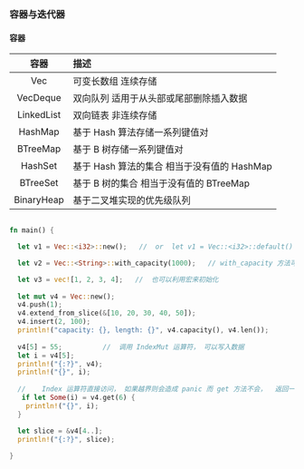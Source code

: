 ### 容器与迭代器  


#### 容器  

|  容器   | 描述  |
|  :----: | :---- |
|  Vec         |  可变长数组 连续存储  |
|  VecDeque    |  双向队列 适用于从头部或尾部删除插入数据  |
|  LinkedList  |  双向链表 非连续存储  |
|  HashMap     |  基于 Hash 算法存储一系列键值对 |
|  BTreeMap    |  基于 B 树存储一系列键值对 |
|  HashSet     |  基于 Hash 算法的集合 相当于没有值的 HashMap |
|  BTreeSet    |  基于 B 树的集合 相当于没有值的 BTreeMap |
|  BinaryHeap  |  基于二叉堆实现的优先级队列 |


```rs

fn main() {

  let v1 = Vec::<i32>::new();   //  or  let v1 = Vec::<i32>::default()

  let v2 = Vec::<String>::with_capacity(1000);   // with_capacity 方法可以预先分配一个较大空间，避免插入数据动态扩容

  let v3 = vec![1, 2, 3, 4];   //  也可以利用宏来初始化
  
  let mut v4 = Vec::new();
  v4.push(1);
  v4.extend_from_slice(&[10, 20, 30, 40, 50]);
  v4.insert(2, 100);
  println!("capacity: {}, length: {}", v4.capacity(), v4.len());
  
  v4[5] = 55;          //  调用 IndexMut 运算符， 可以写入数据
  let i = v4[5];
  println!("{:?}", v4);
  println!("{}", i);
  
  //    Index 运算符直接访问， 如果越界则会造成 panic 而 get 方法不会，  返回一个 Option<T>
   if let Some(i) = v4.get(6) {
    println!("{}", i);
  }

  let slice = &v4[4..];
  println!("{:?}", slice);
 
}


```

